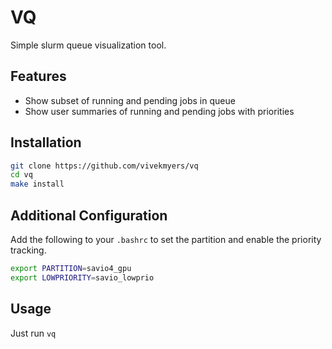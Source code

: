 # VQ

Simple slurm queue visualization tool.

## Features

- Show subset of running and pending jobs in queue
- Show user summaries of running and pending jobs with priorities

## Installation


```bash
git clone https://github.com/vivekmyers/vq
cd vq
make install
```

## Additional Configuration

Add the following to your `.bashrc` to set the partition and enable the priority tracking.

```bash
export PARTITION=savio4_gpu
export LOWPRIORITY=savio_lowprio
```

## Usage

Just run `vq` 


